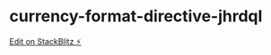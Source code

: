 # currency-format-directive-jhrdql

[Edit on StackBlitz ⚡️](https://stackblitz.com/edit/currency-format-directive-jhrdql)
